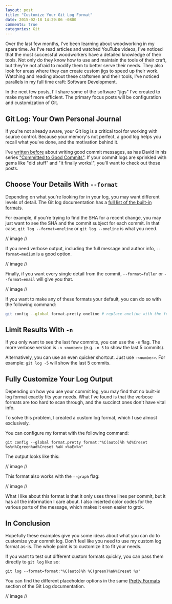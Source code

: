 ```yaml
---
layout: post
title: "Customize Your Git Log Format"
date: 2015-02-18 14:29:06 -0800
comments: true
categories: Git
---
```


Over the last few months, I've been learning about woodworking in my spare time.
As I've read articles and watched YouTube videos, I've noticed that the most successful woodworkers have a detailed knowledge of their tools.
Not only do they know how to use and maintain the tools of their craft, but they're not afraid to modify them to better serve their needs.
They also look for areas where they can create custom jigs to speed up their work.
Watching and reading about these craftsmen and their tools, I've noticed parallels in my full time craft: Software Development.

In the next few posts, I'll share some of the software "jigs" I've created to make myself more efficient.
The primary focus posts will be configuration and customization of Git.

Git Log: Your Own Personal Journal
---

If you're not already aware, your Git log is a critical tool for working with source control.
Because your memory's not perfect, a good log helps you recall what you've done, and the motivation behind it.

I've [written before](http://willi.am/blog/2014/05/06/git-for-devs-who-cant-commit-good/) about writing good commit messages, as has David in his series ["Committed to Good Commits"](http://www.davidruttka.com/blog/2014/06/04/committed-to-good-commits-messages/).
If your commit logs are sprinkled with gems like "did stuff" and "it finally works!", you'll want to check out those posts.

Choose Your Details With `--format`
---

Depending on what you're looking for in your log, you may want different levels of detail.
The Git log documentation has a [full list of the built-in formats](https://www.kernel.org/pub/software/scm/git/docs/git-log.html#_pretty_formats).

For example, if you're trying to find the SHA for a recent change, you may just want to see the SHA and the commit subject for each commit.
In that case, `git log --format=oneline` or `git log --oneline` is what you need.

// image //

If you need verbose output, including the full message and author info, `--format=medium` is a good option.

// image //

Finally, if you want every single detail from the commit, `--format=fuller` or `--format=email` will give you that.

// image //

If you want to make any of these formats your default, you can do so with the following command:

```sh
git config --global format.pretty oneline # replace oneline with the format you want
```

Limit Results With `-n`
---

If you only want to see the last few commits, you can use the `-n` flag.
The more verbose version is `-n <number>` (e.g. `-n 5` to show the last 5 commits).

Alternatively, you can use an even quicker shortcut.
Just use `-<number>`. For example: `git log -5` will show the last 5 commits.

Fully Customize Your Log Output
---

Depending on how you use your commit log, you may find that no built-in log format exactly fits your needs.
What I've found is that the verbose formats are too hard to scan through, and the succinct ones don't have vital info.

To solve this problem, I created a custom log format, which I use almost exclusively.

You can configure my format with the following command:

```
git config --global format.pretty format:"%C(auto)%h %d%Creset %s%n%Cgreen%ad%Creset %aN <%aE>%n"
```

The output looks like this:

// image //

This format also works with the `--graph` flag:

// image //

What I like about this format is that it only uses three lines per commit, but it has all the information I care about.
I also inserted color codes for the various parts of the message, which makes it even easier to grok.

In Conclusion
---

Hopefully these examples give you some ideas about what you can do to customize your commit log.
Don't feel like you need to use my custom log format as-is.
The whole point is to customize it to fit your needs.

If you want to test out different custom formats quickly, you can pass them directly to `git log` like so:

```
git log --format=format:"%C(auto)%h %C(green)%aN%Creset %s"
```

You can find the different placeholder options in the same [Pretty Formats](https://www.kernel.org/pub/software/scm/git/docs/git-log.html#_pretty_formats) section of the Git Log documentation.

// image //
